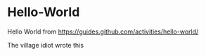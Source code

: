 # Hello-World
Hello World from https://guides.github.com/activities/hello-world/

The village idiot wrote this

